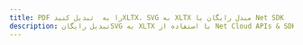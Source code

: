 ---title: PDF را به  تبدیل کنیدXLTX، SVG به XLTX مبدل رایگان یا Net SDKdescription: تبدیل رایگانSVG به XLTX با استفاده از Net Cloud APIs & SDK همچنین اسناد PDF را در Cloud ایجاد، ویرایش و رندر کنید.---